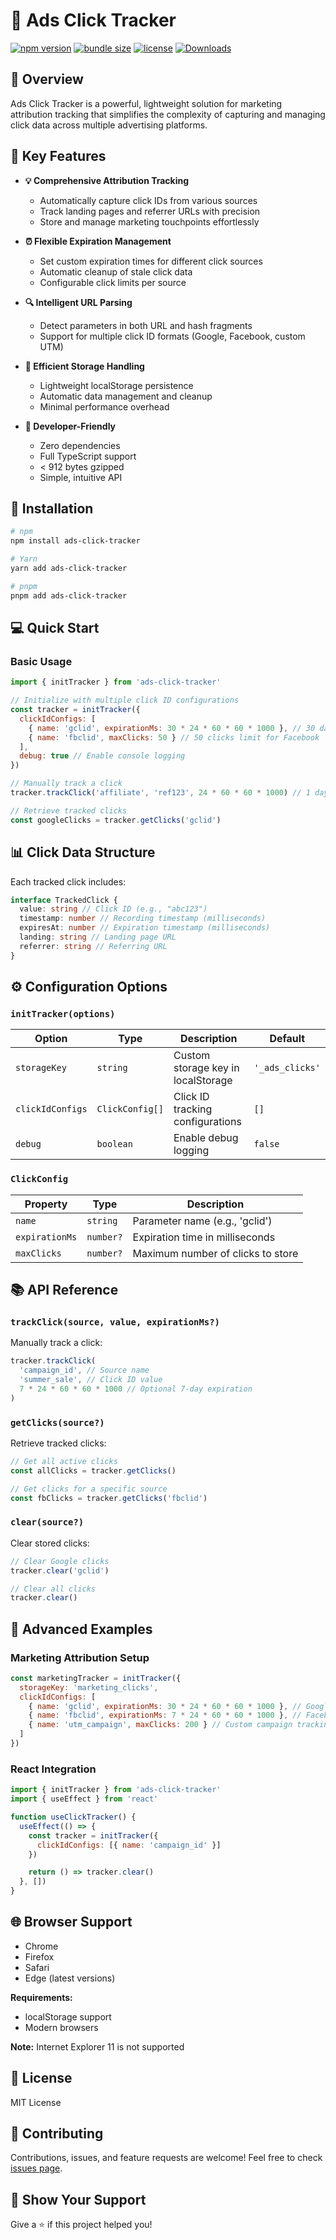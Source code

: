 # 🎯 Ads Click Tracker

[![npm version](https://img.shields.io/npm/v/ads-click-tracker)](https://www.npmjs.com/package/ads-click-tracker)
[![bundle size](https://img.shields.io/bundlephobia/minzip/ads-click-tracker)](https://bundlephobia.com/package/ads-click-tracker)
[![license](https://img.shields.io/npm/l/ads-click-tracker)](LICENSE)
[![Downloads](https://img.shields.io/npm/dm/ads-click-tracker)](https://www.npmjs.com/package/ads-click-tracker)

## 📖 Overview

Ads Click Tracker is a powerful, lightweight solution for marketing attribution tracking that simplifies the complexity of capturing and managing click data across multiple advertising platforms.

## 🌟 Key Features

- **💡 Comprehensive Attribution Tracking**
  - Automatically capture click IDs from various sources
  - Track landing pages and referrer URLs with precision
  - Store and manage marketing touchpoints effortlessly

- **⏰ Flexible Expiration Management**
  - Set custom expiration times for different click sources
  - Automatic cleanup of stale click data
  - Configurable click limits per source

- **🔍 Intelligent URL Parsing**
  - Detect parameters in both URL and hash fragments
  - Support for multiple click ID formats (Google, Facebook, custom UTM)

- **💾 Efficient Storage Handling**
  - Lightweight localStorage persistence
  - Automatic data management and cleanup
  - Minimal performance overhead

- **🚀 Developer-Friendly**
  - Zero dependencies
  - Full TypeScript support
  - < 912 bytes gzipped
  - Simple, intuitive API

## 🔧 Installation

```bash
# npm
npm install ads-click-tracker

# Yarn
yarn add ads-click-tracker

# pnpm
pnpm add ads-click-tracker
```

## 💻 Quick Start

### Basic Usage

```javascript
import { initTracker } from 'ads-click-tracker'

// Initialize with multiple click ID configurations
const tracker = initTracker({
  clickIdConfigs: [
    { name: 'gclid', expirationMs: 30 * 24 * 60 * 60 * 1000 }, // 30 days for Google Ads
    { name: 'fbclid', maxClicks: 50 } // 50 clicks limit for Facebook
  ],
  debug: true // Enable console logging
})

// Manually track a click
tracker.trackClick('affiliate', 'ref123', 24 * 60 * 60 * 1000) // 1 day expiration

// Retrieve tracked clicks
const googleClicks = tracker.getClicks('gclid')
```

## 📊 Click Data Structure

Each tracked click includes:

```typescript
interface TrackedClick {
  value: string // Click ID (e.g., "abc123")
  timestamp: number // Recording timestamp (milliseconds)
  expiresAt: number // Expiration timestamp (milliseconds)
  landing: string // Landing page URL
  referrer: string // Referring URL
}
```

## ⚙️ Configuration Options

### `initTracker(options)`

| Option | Type | Description | Default |
|--------|------|-------------|---------|
| `storageKey` | `string` | Custom storage key in localStorage | `'_ads_clicks'` |
| `clickIdConfigs` | `ClickConfig[]` | Click ID tracking configurations | `[]` |
| `debug` | `boolean` | Enable debug logging | `false` |

### `ClickConfig`

| Property | Type | Description |
|----------|------|-------------|
| `name` | `string` | Parameter name (e.g., 'gclid') |
| `expirationMs` | `number?` | Expiration time in milliseconds |
| `maxClicks` | `number?` | Maximum number of clicks to store |

## 📚 API Reference

### `trackClick(source, value, expirationMs?)`

Manually track a click:

```javascript
tracker.trackClick(
  'campaign_id', // Source name
  'summer_sale', // Click ID value
  7 * 24 * 60 * 60 * 1000 // Optional 7-day expiration
)
```

### `getClicks(source?)`

Retrieve tracked clicks:

```javascript
// Get all active clicks
const allClicks = tracker.getClicks()

// Get clicks for a specific source
const fbClicks = tracker.getClicks('fbclid')
```

### `clear(source?)`

Clear stored clicks:

```javascript
// Clear Google clicks
tracker.clear('gclid')

// Clear all clicks
tracker.clear()
```

## 🚀 Advanced Examples

### Marketing Attribution Setup

```javascript
const marketingTracker = initTracker({
  storageKey: 'marketing_clicks',
  clickIdConfigs: [
    { name: 'gclid', expirationMs: 30 * 24 * 60 * 60 * 1000 }, // Google (30 days)
    { name: 'fbclid', expirationMs: 7 * 24 * 60 * 60 * 1000 }, // Facebook (7 days)
    { name: 'utm_campaign', maxClicks: 200 } // Custom campaign tracking
  ]
})
```

### React Integration

```javascript
import { initTracker } from 'ads-click-tracker'
import { useEffect } from 'react'

function useClickTracker() {
  useEffect(() => {
    const tracker = initTracker({
      clickIdConfigs: [{ name: 'campaign_id' }]
    })

    return () => tracker.clear()
  }, [])
}
```

## 🌐 Browser Support

- Chrome
- Firefox
- Safari
- Edge (latest versions)

**Requirements:**
- localStorage support
- Modern browsers

**Note:** Internet Explorer 11 is not supported

## 📜 License

MIT License

## 🤝 Contributing

Contributions, issues, and feature requests are welcome!
Feel free to check [issues page](https://github.com/yourusername/ads-click-tracker/issues).

## 🌟 Show Your Support

Give a ⭐️ if this project helped you!
